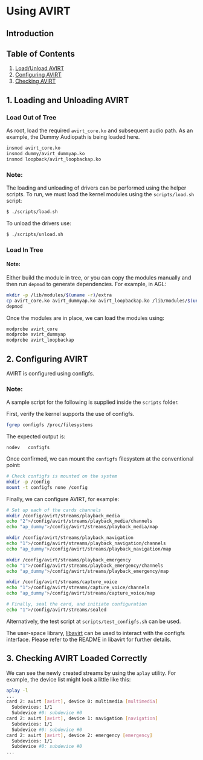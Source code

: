 Using AVIRT
===================================

## Introduction

## Table of Contents

1. [Load/Unload AVIRT](#un-load-avirt)
2. [Configuring AVIRT](#configuring-avirt)
3. [Checking AVIRT](#checking-avirt)

<a name="un-load-avirt"/>

## 1. Loading and Unloading AVIRT

### Load Out of Tree

As root, load the required `avirt_core.ko` and subsequent audio path.
As an example, the Dummy Audiopath is being loaded here.

```sh
insmod avirt_core.ko
insmod dummy/avirt_dummyap.ko
insmod loopback/avirt_loopbackap.ko
```

### Note:

The loading and unloading of drivers can be performed using the helper scripts.
To run, we must load the kernel modules using the `scripts/load.sh` script:

```sh
$ ./scripts/load.sh
```

To unload the drivers use:

```sh
$ ./scripts/unload.sh
```

### Load In Tree

#### Note:

Either build the module in tree, or you can copy the modules manually and then run `depmod` to generate dependencies.
For example, in AGL:

```sh
mkdir -p /lib/modules/$(uname -r)/extra
cp avirt_core.ko avirt_dummyap.ko avirt_loopbackap.ko /lib/modules/$(uname -r)/extra
depmod
```

Once the modules are in place, we can load the modules using:

```sh
modprobe avirt_core
modprobe avirt_dummyap
modprobe avirt_loopbackap
```

<a name="configure-avirt" />

## 2. Configuring AVIRT

AVIRT is configured using configfs.

### Note:

A sample script for the following is supplied inside the `scripts` folder.

First, verify the kernel supports the use of configfs.

```sh
fgrep configfs /proc/filesystems
```

The expected output is:

```
nodev	configfs
```

Once confirmed, we can mount the `configfs` filesystem at the conventional point:

```sh
# Check configfs is mounted on the system
mkdir -p /config
mount -t configfs none /config
```

Finally, we can configure AVIRT, for example:

```sh
# Set up each of the cards channels
mkdir /config/avirt/streams/playback_media
echo "2">/config/avirt/streams/playback_media/channels
echo "ap_dummy">/config/avirt/streams/playback_media/map

mkdir /config/avirt/streams/playback_navigation
echo "1">/config/avirt/streams/playback_navigation/channels
echo "ap_dummy">/config/avirt/streams/playback_navigation/map

mkdir /config/avirt/streams/playback_emergency
echo "1">/config/avirt/streams/playback_emergency/channels
echo "ap_dummy">/config/avirt/streams/playback_emergency/map

mkdir /config/avirt/streams/capture_voice
echo "1">/config/avirt/streams/capture_voice/channels
echo "ap_dummy">/config/avirt/streams/capture_voice/map

# Finally, seal the card, and initiate configuration
echo "1">/config/avirt/streams/sealed
```

Alternatively, the test script at `scripts/test_configfs.sh` can be used.

The user-space library, [libavirt](https://github.com/fiberdyne/libavirt) can be used to interact with the configfs interface. Please refer to the README in libavirt for further details.

<a name="checking-avirt" />

## 3. Checking AVIRT Loaded Correctly

We can see the newly created streams by using the `aplay` utility. For example, the device list might look a little like this:

```sh
aplay -l
...
card 2: avirt [avirt], device 0: multimedia [multimedia]
  Subdevices: 1/1
  Subdevice #0: subdevice #0
card 2: avirt [avirt], device 1: navigation [navigation]
  Subdevices: 1/1
  Subdevice #0: subdevice #0
card 2: avirt [avirt], device 2: emergency [emergency]
  Subdevices: 1/1
  Subdevice #0: subdevice #0
...
```
